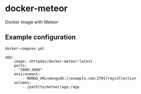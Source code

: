 # docker-meteor #

Docker Image with Meteor

## Example configuration ##

`docker-compose.yml`

    app:
        image: xhttpdev/docker-meteor:latest
        ports:
        - "3000:3000"
        environment:
            - MONGO_URL=mongodb://example.com:27017/mycollection
        volumes:
            - /path/to/meteor/app:/app
